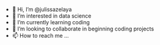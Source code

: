 - 👋 Hi, I’m @julissazelaya
- 👀 I’m interested in data science
- 🌱 I’m currently learning coding
- 💞️ I’m looking to collaborate in beginning coding projects
- 📫 How to reach me ...

<!---
julissazelaya/julissazelaya is a ✨ special ✨ repository because its `README.md` (this file) appears on your GitHub profile.
You can click the Preview link to take a look at your changes.
--->
